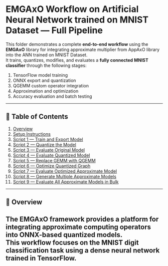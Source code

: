
# EMGAxO Workflow on Artificial Neural Network trained on MNIST Dataset — Full Pipeline

This folder demonstrates a complete **end-to-end workflow** using the **EMGAxO** library for integrating approximate multiplier from AppAxO library into the ANN trained on MNIST Dataset.  
It trains, quantizes, modifies, and evaluates a **fully connected MNIST classifier** through the following stages:

1. TensorFlow model training  
2. ONNX export and quantization  
3. QGEMM custom operator integration  
4. Approximation and optimization  
5. Accuracy evaluation and batch testing  

---

## 🧭 Table of Contents

1. [Overview](#overview)  
2. [Setup Instructions](#setup-instructions)  
3. [Script 1 — Train and Export Model](#script-1--train-and-export-model)  
4. [Script 2 — Quantize the Model](#script-2--quantize-the-model)  
5. [Script 3 — Evaluate Original Model](#script-3--evaluate-original-model)  
6. [Script 4 — Evaluate Quantized Model](#script-4--evaluate-quantized-model)  
7. [Script 5 — Replace GEMM with QGEMM](#script-5--replace-gemm-with-qgemm)  
8. [Script 6 — Optimize Quantized Graph](#script-6--optimize-quantized-graph)  
9. [Script 7 — Evaluate Optimized Approximate Model](#script-7--evaluate-optimized-approximate-model)  
10. [Script 8 — Generate Multiple Approximate Models](#script-8--generate-multiple-approximate-models)  
11. [Script 9 — Evaluate All Approximate Models in Bulk](#script-9--evaluate-all-approximate-models-in-bulk)  
---

## 🧩 Overview
The **EMGAxO** framework provides a platform for integrating **approximate computing operators** into ONNX-based quantized models.  
This workflow focuses on the **MNIST digit classification** task using a dense neural network trained in TensorFlow.
---
